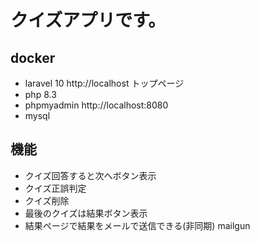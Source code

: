  
# クイズアプリです。
 
## docker
* laravel 10 http://localhost トップページ
* php 8.3
* phpmyadmin http://localhost:8080
* mysql

## 機能
- クイズ回答すると次へボタン表示
- クイズ正誤判定
- クイズ削除
- 最後のクイズは結果ボタン表示
- 結果ページで結果をメールで送信できる(非同期) mailgun

 
 
